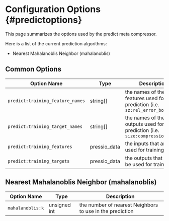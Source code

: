 # Configuration Options {#predictoptions}

This page summarizes the options used by the predict meta compressor.

Here is a list of the current prediction algorithms:


+ Nearest Mahalanoblis Neighbor (mahalanoblis)

## Common Options

| Option Name                      | Type          | Description                                                                 |
|----------------------------------|---------------|-----------------------------------------------------------------------------|
| `predict:training_feature_names` | string[]      | the names of the features used for prediction (i.e. `sz:rel_error_bound`    |
| `predict:training_target_names`  | string[]      | the names of the outputs used for prediction (i.e. `size:compression_ratio` |
| `predict:training_features`      | pressio\_data | the inputs that are to be used for training                                 |
| `predict:training_targets`       | pressio\_data | the outputs that are to be used for training                                |

## Nearest Mahalanoblis Neighbor (mahalanoblis)

| Option Name                      | Type          | Description                                                                 |
|----------------------------------|---------------|-----------------------------------------------------------------------------|
| `mahalanoblis:k`                 | unsigned int  | the number  of nearest Neighbors to use in the prediction                   |
